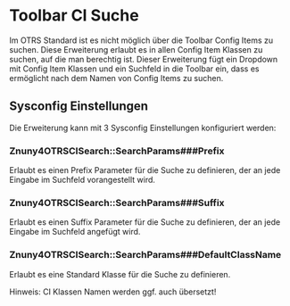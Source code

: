 # Toolbar CI Suche

Im OTRS Standard ist es nicht möglich über die Toolbar Config Items zu suchen. 
Diese Erweiterung erlaubt es in allen Config Item Klassen zu suchen, auf die man
berechtig ist. 
Dieser Erweiterung fügt ein Dropdown mit Config Item Klassen und ein Suchfeld in die Toolbar ein,
dass es ermöglicht nach dem Namen von Config Items zu suchen.

## Sysconfig Einstellungen
Die Erweiterung kann mit 3 Sysconfig Einstellungen konfiguriert werden:

### Znuny4OTRSCISearch::SearchParams###Prefix

Erlaubt es einen Prefix Parameter für die Suche zu definieren, der an jede Eingabe im Suchfeld vorangestellt wird.

### Znuny4OTRSCISearch::SearchParams###Suffix

Erlaubt es einen Suffix Parameter für die Suche zu definieren, der an jede Eingabe im Suchfeld angefügt wird.

### Znuny4OTRSCISearch::SearchParams###DefaultClassName

Erlaubt es eine Standard Klasse für die Suche zu definieren. 

Hinweis: CI Klassen Namen werden ggf. auch übersetzt!